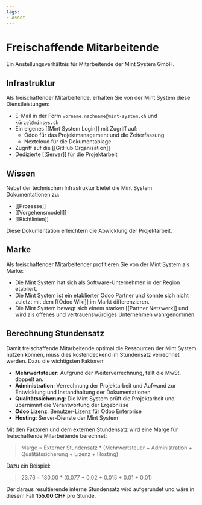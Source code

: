 ```yaml
---
tags:
- Asset
---
```


# Freischaffende Mitarbeitende

Ein Anstellungsverhältnis für Mitarbeitende der Mint System GmbH.

## Infrastruktur

Als freischaffender Mitarbeitende, erhalten Sie von der Mint System diese Dienstleistungen:

* E-Mail in der Form `vorname.nachname@mint-system.ch` und `kürzel@minsys.ch`
* Ein eigenes [[Mint System Login]] mit Zugriff auf:
	* Odoo für das Projektmanagement und die Zeiterfassung
	* Nextcloud für die Dokumentablage
* Zugriff auf die [[GitHub Organisation]]
* Dedizierte [[Server]] für die Projektarbeit

## Wissen

Nebst der technischen Infrastruktur bietet die Mint System Dokumentationen zu:

* [[Prozesse]]
* [[Vorgehensmodell]]
* [[Richtlinien]]

Diese Dokumentation erleichtern die Abwicklung der Projektarbeit.

## Marke

Als freischaffender Mitarbeitender profitieren Sie von der Mint System als Marke:

* Die Mint System hat sich als Software-Unternehmen in der Region etabliert.
* Die Mint System ist ein etablierter Odoo Partner und konnte sich nicht zuletzt mit dem [[Odoo Wiki]] im Markt differenzieren.
* Die Mint System bewegt sich einem starken [[Partner Netzwerk]] und wird als offenes und vertrauenswürdiges Unternehmen wahrgenommen.

## Berechnung Stundensatz

Damit freischaffende Mitarbeitende optimal die Ressourcen der Mint System nutzen können, muss dies kostendeckend im Stundensatz verrechnet werden. Dazu die wichtigsten Faktoren:

 * **Mehrwertsteuer**: Aufgrund der Weiterverrechnung, fällt die MwSt. doppelt an.
 * **Administration**: Verrechnung der Projektarbeit und Aufwand zur Entwicklung und Instandhaltung der Dokumentationen
 * **Qualitätssicherung**: Die Mint System prüft die Projektarbeit und übernimmt die Verantwortung der Ergebnisse
  * **Odoo Lizenz**: Benutzer-Lizenz für Odoo Enterprise
 * **Hosting**: Server-Dienste der Mint System

Mit den Faktoren und dem externen Stundensatz wird eine Marge für freischaffende Mitarbeitende berechnet:

> Marge = Externer Stundensatz * (Mehrwertsteuer + Administration + Qualitätssicherung + Lizenz + Hosting)

Dazu ein Beispiel:

> 23.76 = 180.00 * (0.077 + 0.02 + 0.015 + 0.01 + 0.01)

Der daraus resultierende interne Stundensatz wird aufgerundet und wäre in diesem Fall **155.00 CHF** pro Stunde.